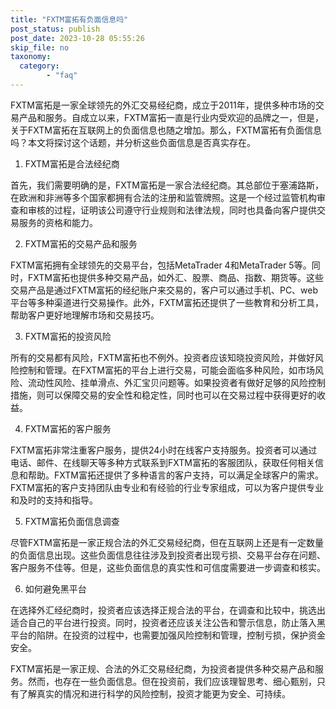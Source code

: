 ```yaml
---
title: "FXTM富拓有负面信息吗"
post_status: publish
post_date: 2023-10-28 05:55:26
skip_file: no
taxonomy:
  category:
        - "faq"
---
```


FXTM富拓是一家全球领先的外汇交易经纪商，成立于2011年，提供多种市场的交易产品和服务。自成立以来，FXTM富拓一直是行业内受欢迎的品牌之一，但是，关于FXTM富拓在互联网上的负面信息也随之增加。那么，FXTM富拓有负面信息吗？本文将探讨这个话题，并分析这些负面信息是否真实存在。

1. FXTM富拓是合法经纪商

首先，我们需要明确的是，FXTM富拓是一家合法经纪商。其总部位于塞浦路斯，在欧洲和非洲等多个国家都拥有合法的注册和监管牌照。这是一个经过监管机构审查和审核的过程，证明该公司遵守行业规则和法律法规，同时也具备向客户提供交易服务的资格和能力。

2. FXTM富拓的交易产品和服务

FXTM富拓拥有全球领先的交易平台，包括MetaTrader 4和MetaTrader 5等。同时，FXTM富拓也提供多种交易产品，如外汇、股票、商品、指数、期货等。这些交易产品是通过FXTM富拓的经纪账户来交易的，客户可以通过手机、PC、web平台等多种渠道进行交易操作。此外，FXTM富拓还提供了一些教育和分析工具，帮助客户更好地理解市场和交易技巧。

3. FXTM富拓的投资风险

所有的交易都有风险，FXTM富拓也不例外。投资者应该知晓投资风险，并做好风险控制和管理。在FXTM富拓的平台上进行交易，可能会面临多种风险，如市场风险、流动性风险、挂单滑点、外汇宝贝问题等。如果投资者有做好足够的风险控制措施，则可以保障交易的安全性和稳定性，同时也可以在交易过程中获得更好的收益。

4. FXTM富拓的客户服务

FXTM富拓非常注重客户服务，提供24小时在线客户支持服务。投资者可以通过电话、邮件、在线聊天等多种方式联系到FXTM富拓的客服团队，获取任何相关信息和帮助。FXTM富拓还提供了多种语言的客户支持，可以满足全球客户的需求。FXTM富拓的客户支持团队由专业和有经验的行业专家组成，可以为客户提供专业和及时的支持和指导。

5. FXTM富拓负面信息调查

尽管FXTM富拓是一家正规合法的外汇交易经纪商，但在互联网上还是有一定数量的负面信息出现。这些负面信息往往涉及到投资者出现亏损、交易平台存在问题、客户服务不佳等。但是，这些负面信息的真实性和可信度需要进一步调查和核实。

6. 如何避免黑平台

在选择外汇经纪商时，投资者应该选择正规合法的平台，在调查和比较中，挑选出适合自己的平台进行投资。同时，投资者还应该关注公告和警示信息，防止落入黑平台的陷阱。在投资的过程中，也需要加强风险控制和管理，控制亏损，保护资金安全。

FXTM富拓是一家正规、合法的外汇交易经纪商，为投资者提供多种交易产品和服务。然而，也存在一些负面信息。但在投资前，我们应该理智思考、细心甄别，只有了解真实的情况和进行科学的风险控制，投资才能更为安全、可持续。

